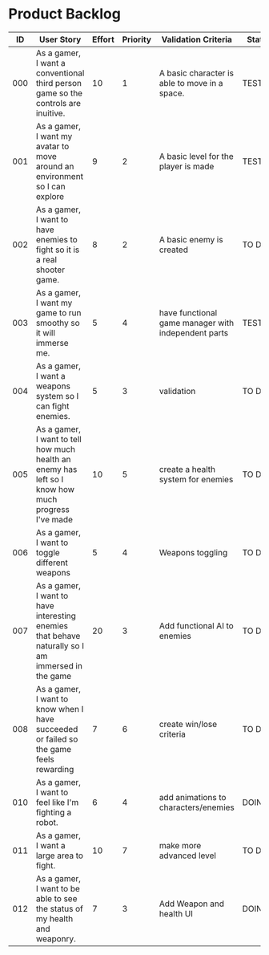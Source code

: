 # Product Backlog

| ID | User Story | Effort | Priority | Validation Criteria | Status |
|----|------------|--------|----------|---------------------|--------|
| 000 | As a gamer, I want a conventional third person game so the controls are inuitive. | 10 | 1 | A basic character is able to move in a space. | TESTING |
| 001 | As a gamer, I want my avatar to move around an environment so I can explore | 9 | 2 | A basic level for the player is made | TESTING |
| 002 | As a gamer, I want to have enemies to fight so it is a real shooter game. | 8 | 2 | A basic enemy is created | TO DO |
| 003 | As a gamer, I want my game to run smoothy so it will immerse me. | 5 | 4 | have functional game manager with independent parts | TESTING |
| 004 | As a gamer, I want a weapons system so I can fight enemies. | 5 | 3 | validation | TO DO |
| 005 | As a gamer, I want to tell how much health an enemy has left so I know how much progress I've made | 10 | 5 | create a health system for enemies | TO DO |
| 006 | As a gamer, I want to toggle different weapons | 5 | 4 | Weapons toggling | TO DO |
| 007 | As a gamer, I want to have interesting enemies that behave naturally so I am immersed in the game | 20 | 3 | Add functional AI to enemies | TO DO |
| 008 | As a gamer, I want to know when I have succeeded or failed so the game feels rewarding | 7 | 6 | create win/lose criteria | TO DO |
| 010 | As a gamer, I want to feel like I'm fighting a robot. | 6 |  4 | add animations to characters/enemies | DOING |
| 011 | As a gamer, I want a large area to fight. | 10 |  7 | make more advanced level | TO DO |
| 012 | As a gamer, I want to be able to see the status of my health and weaponry. | 7 | 3 | Add Weapon and health UI | DOING |
